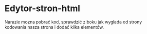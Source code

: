 # Edytor-stron-html
Narazie mozna pobrać kod, sprawdzić z boku jak wyglada od strony kodowania nasza strona i dodać kilka elementów.
